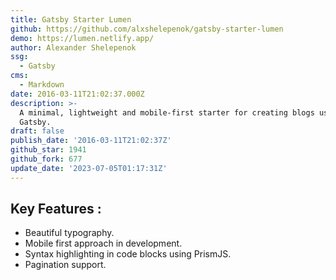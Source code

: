 ```yaml
---
title: Gatsby Starter Lumen
github: https://github.com/alxshelepenok/gatsby-starter-lumen
demo: https://lumen.netlify.app/
author: Alexander Shelepenok
ssg:
  - Gatsby
cms:
  - Markdown
date: 2016-03-11T21:02:37.000Z
description: >-
  A minimal, lightweight and mobile-first starter for creating blogs uses
  Gatsby.
draft: false
publish_date: '2016-03-11T21:02:37Z'
github_star: 1941
github_fork: 677
update_date: '2023-07-05T01:17:31Z'
---
```

## Key Features :

- Beautiful typography.
- Mobile first approach in development.
- Syntax highlighting in code blocks using PrismJS.
- Pagination support.
